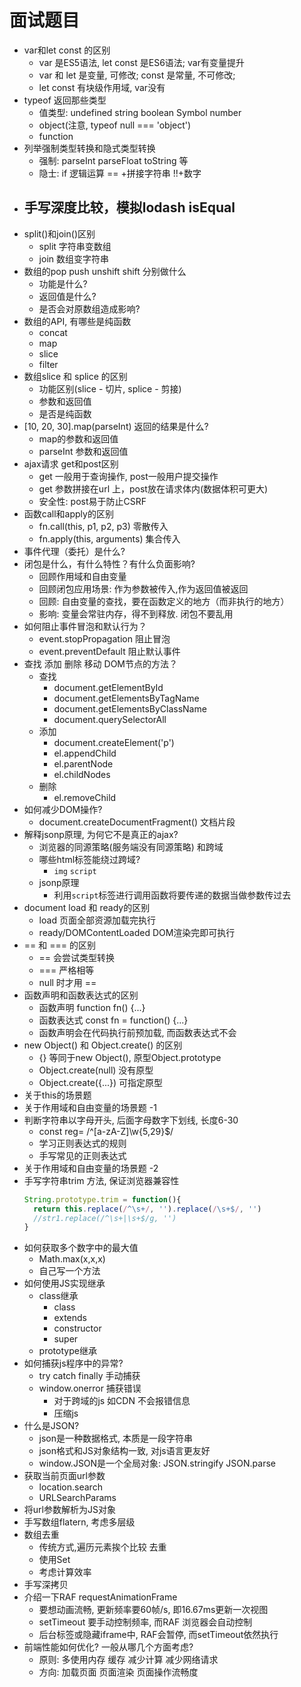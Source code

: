 # 面试题目
   - var和let const 的区别
     - var 是ES5语法, let const 是ES6语法; var有变量提升
     - var 和 let 是变量, 可修改; const 是常量, 不可修改;
     - let const 有块级作用域, var没有
   - typeof 返回那些类型
     - 值类型: undefined string boolean Symbol number
     - object(注意, typeof null === 'object')
     - function
   - 列举强制类型转换和隐式类型转换
     - 强制: parseInt parseFloat toString 等
     - 隐士: if 逻辑运算 == +拼接字符串 !!+数字
   - 手写深度比较，模拟lodash isEqual
     - 
   - split()和join()区别
     - split 字符串变数组
     - join 数组变字符串
   - 数组的pop push unshift shift 分别做什么
     - 功能是什么?
     - 返回值是什么?
     - 是否会对原数组造成影响?
   - 数组的API, 有哪些是纯函数
     - concat
     - map
     - slice
     - filter
   - 数组slice 和 splice 的区别
     - 功能区别(slice - 切片, splice - 剪接)
     - 参数和返回值
     - 是否是纯函数
   - [10, 20, 30].map(parseInt) 返回的结果是什么?
     - map的参数和返回值
     - parseInt 参数和返回值
   - ajax请求 get和post区别
     - get 一般用于查询操作, post一般用户提交操作
     - get 参数拼接在url 上，post放在请求体内(数据体积可更大)
     - 安全性: post易于防止CSRF
   - 函数call和apply的区别
     - fn.call(this, p1, p2, p3) 零散传入
     - fn.apply(this, arguments) 集合传入
   - 事件代理（委托）是什么?
   - 闭包是什么，有什么特性？有什么负面影响?
     - 回顾作用域和自由变量
     - 回顾闭包应用场景: 作为参数被传入,作为返回值被返回
     - 回顾: 自由变量的查找，要在函数定义的地方（而非执行的地方）
     - 影响: 变量会常驻内存，得不到释放. 闭包不要乱用
   - 如何阻止事件冒泡和默认行为？
     - event.stopPropagation 阻止冒泡
     - event.preventDefault 阻止默认事件
   - 查找 添加 删除 移动 DOM节点的方法？
     - 查找
       - document.getElementById
       - document.getElementsByTagName
       - document.getElementsByClassName
       - document.querySelectorAll
     - 添加
       - document.createElement('p')
       - el.appendChild
       - el.parentNode
       - el.childNodes
     - 删除
       - el.removeChild
   - 如何减少DOM操作?
     - document.createDocumentFragment() 文档片段
   - 解释jsonp原理, 为何它不是真正的ajax?
     - 浏览器的同源策略(服务端没有同源策略) 和跨域
     - 哪些html标签能绕过跨域?
       - `img` `script`
     - jsonp原理
       - 利用`script`标签进行调用函数将要传递的数据当做参数传过去
   - document load 和 ready的区别
     - load 页面全部资源加载完执行
     - ready/DOMContentLoaded DOM渲染完即可执行
   - == 和 === 的区别
     - == 会尝试类型转换
     - === 严格相等
     - null 时才用 ==
   - 函数声明和函数表达式的区别
     - 函数声明 function fn() {...}
     - 函数表达式 const fn = function() {...}
     - 函数声明会在代码执行前预加载, 而函数表达式不会
   - new Object() 和 Object.create() 的区别
     - {} 等同于new Object(), 原型Object.prototype
     - Object.create(null) 没有原型
     - Object.create({...}) 可指定原型
   - 关于this的场景题 
   - 关于作用域和自由变量的场景题 -1
   - 判断字符串以字母开头, 后面字母数字下划线, 长度6-30
     - const reg= /^[a-zA-Z]\w{5,29}$/
     - 学习正则表达式的规则
     - 手写常见的正则表达式
   - 关于作用域和自由变量的场景题 -2
   - 手写字符串trim 方法, 保证浏览器兼容性
     ```js
     String.prototype.trim = function(){
       return this.replace(/^\s+/, '').replace(/\s+$/, '')
       //str1.replace(/^\s+|\s+$/g, '')
     }
     ``` 
   - 如何获取多个数字中的最大值
     - Math.max(x,x,x)
     - 自己写一个方法
   - 如何使用JS实现继承
     - class继承
       - class 
       - extends
       - constructor
       - super
     - prototype继承
   - 如何捕获js程序中的异常?
     - try catch finally 手动捕获
     - window.onerror 捕获错误
       - 对于跨域的js 如CDN 不会报错信息
       - 压缩js
   - 什么是JSON?
     - json是一种数据格式, 本质是一段字符串
     - json格式和JS对象结构一致, 对js语言更友好
     - window.JSON是一个全局对象: JSON.stringify JSON.parse
   - 获取当前页面url参数
     - location.search
     - URLSearchParams
   - 将url参数解析为JS对象
   - 手写数组flatern, 考虑多层级
   - 数组去重
     - 传统方式,遍历元素挨个比较 去重
     - 使用Set
     - 考虑计算效率
   - 手写深拷贝
   - 介绍一下RAF requestAnimationFrame
     - 要想动画流畅, 更新频率要60帧/s, 即16.67ms更新一次视图
     - setTimeout 要手动控制频率, 而RAF 浏览器会自动控制
     - 后台标签或隐藏iframe中, RAF会暂停, 而setTimeout依然执行
   - 前端性能如何优化? 一般从哪几个方面考虑?
     - 原则: 多使用内存 缓存 减少计算 减少网络请求
     - 方向: 加载页面 页面渲染 页面操作流畅度